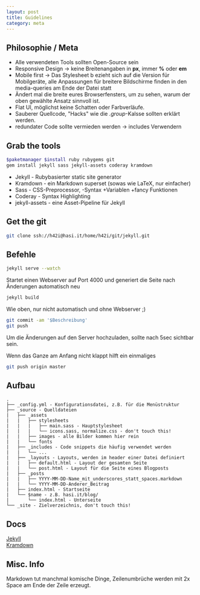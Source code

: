 ```yaml
---
layout: post
title: Guidelines
category: meta
---
```


## Philosophie / Meta

* Alle verwendeten Tools sollten Open-Source sein  
* Responsive Design -> keine Breitenangaben in __px__, immer __%__ oder __em__  
* Mobile first -> Das Stylesheet b ezieht sich auf die Version für Mobilgeräte,
alle Anpassungen für breitere Bildschirme finden in den media-queries am Ende 
der Datei statt  
* Ändert mal die breite eures Browserfensters, um zu sehen, warum der oben 
gewählte Ansatz sinnvoll ist.  
* Flat UI, möglichst keine Schatten oder Farbverläufe.  
* Sauberer Quellcode, "Hacks" wie die _.group_-Kalsse sollten erklärt werden.  
* redundater Code sollte vermieden werden -> includes Verwendern  

## Grab the tools

~~~ bash
$paketmanager $install ruby rubygems git
gem install jekyll sass jekyll-assets coderay kramdown
~~~

* Jekyll - Rubybasierter static site generator  
* Kramdown - ein Markdown superset (sowas wie LaTeX, nur einfacher)
* Sass - CSS-Preprocessor, -Syntax +Variablen +fancy Funktionen
* Coderay - Syntax Highlighting
* jekyll-assets - eine Asset-Pipeline für Jekyll


## Get the git

~~~ bash
git clone ssh://h42i@hasi.it/home/h42i/git/jekyll.git
~~~

## Befehle

~~~ bash
jekyll serve --watch
~~~
Startet einen Webserver auf Port 4000 und generiert die Seite nach Änderungen 
automatisch neu

~~~ bash
jekyll build
~~~
Wie oben, nur nicht automatisch und ohne Webserver ;)

~~~ bash
git commit -am '$Beschreibung'
git push
~~~
Um die Änderungen auf den Server hochzuladen, sollte nach 5sec sichtbar sein.

Wenn das Ganze am Anfang nicht klappt hilft ein einmaliges

~~~ bash
git push origin master
~~~

## Aufbau

~~~ text
.
├── _config.yml - Konfigurationsdatei, z.B. für die Menüstruktur
├── _source - Quelldateien
|	├── _assets
|	|   ├── stylesheets
|	|	|   ├── main.sass - Hauptstylesheet
|	|	|   └── icons.sass, normalize.css - don't touch this!
|	|   ├── images - alle Bilder kommen hier rein
|	|   └── fonts
|	├── _includes - Code snippets die häufig verwendet werden
|	|   └── ...
|	├── _layouts - Layouts, werden im header einer Datei definiert
|	|   ├── default.html - Layout der gesamten Seite 
|	|   └── post.html - Layout für die Seite eines Blogposts
|	├── _posts
|	|   ├── YYYY-MM-DD-Name_mit_underscores_statt_spaces.markdown
|	|   └── YYYY-MM-DD-Anderer_Beitrag
|	├── index.html - Startseite
|	└── $name - z.B. hasi.it/blog/
|	    └── index.html - Unterseite
└── _site - Zielverzeichnis, don't touch this!
~~~

## Docs
[Jekyll](http://jekyllrb.com/docs/home/)  
[Kramdown](http://kramdown.rubyforge.org/)  

## Misc. Info

Markdown tut manchmal komische Dinge, Zeilenumbrüche werden mit 2x Space am Ende
der Zeile erzeugt.
